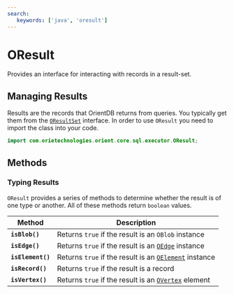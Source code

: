 ```yaml
---
search:
   keywords: ['java', 'oresult']
---
```


# OResult

Provides an interface for interacting with records in a result-set.

## Managing Results 

Results are the records that OrientDB returns from queries.  You typically get them from the [`OResultSet`](OResultSet.md) interface.  In order to use `OResult` you need to import the class into your code.

```java
import com.orietechnologies.orient.core.sql.executor.OResult;
```

## Methods

### Typing Results

`OResult` provides a series of methods to determine whether the result is of one type or another.  All of these methods return `boolean` values.

| Method | Description |
|---|---|
| **`isBlob()`** | Returns `true` if the result is an `OBlob` instance |
| **`isEdge()`** | Returns `true` if the result is an [`OEdge`](OEdge.md) instance |
| **`isElement()`** | Returns `true` if the result is an [`OElement`](OElement.md) instance |
| **`isRecord()`** | Returns `true` if the result is a record |
| **`isVertex()`** | Returns `true` if the result is an [`OVertex`](OVertex.md) element |

